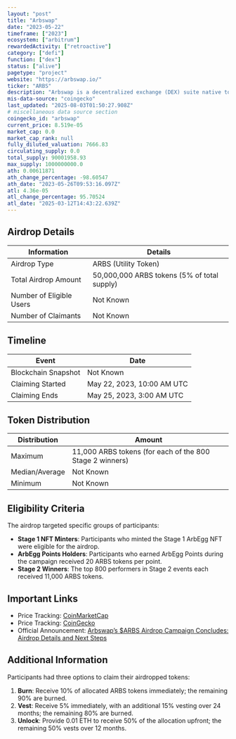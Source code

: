 ```yaml
---
layout: "post"
title: "Arbswap"
date: "2023-05-22"
timeframe: ["2023"]
ecosystem: ["arbitrum"]
rewardedActivity: ["retroactive"]
category: ["defi"]
function: ["dex"]
status: ["alive"]
pagetype: "project"
website: "https://arbswap.io/"
ticker: "ARBS"
description: "Arbswap is a decentralized exchange (DEX) suite native to the Arbitrum network, offering Game-Fi services on Nova and a seamless trading experience on One. "
mis-data-source: "coingecko"
last_updated: "2025-08-03T01:50:27.908Z"
# miscellaneous data source section
coingecko_id: "arbswap"
current_price: 8.519e-05
market_cap: 0.0
market_cap_rank: null
fully_diluted_valuation: 7666.83
circulating_supply: 0.0
total_supply: 90001958.93
max_supply: 1000000000.0
ath: 0.00611871
ath_change_percentage: -98.60547
ath_date: "2023-05-26T09:53:16.097Z"
atl: 4.36e-05
atl_change_percentage: 95.70524
atl_date: "2025-03-12T14:43:22.639Z"
---
```


## Airdrop Details

| Information              | Details                                     |
| ------------------------ | ------------------------------------------- |
| Airdrop Type             | ARBS (Utility Token)                        |
| Total Airdrop Amount     | 50,000,000 ARBS tokens (5% of total supply) |
| Number of Eligible Users | Not Known                                   |
| Number of Claimants      | Not Known                                   |

## Timeline

| Event               | Date                       |
| ------------------- | -------------------------- |
| Blockchain Snapshot | Not Known                  |
| Claiming Started    | May 22, 2023, 10:00 AM UTC |
| Claiming Ends       | May 25, 2023, 3:00 AM UTC  |

## Token Distribution

| Distribution   | Amount                                                   |
| -------------- | -------------------------------------------------------- |
| Maximum        | 11,000 ARBS tokens (for each of the 800 Stage 2 winners) |
| Median/Average | Not Known                                                |
| Minimum        | Not Known                                                |

## Eligibility Criteria

The airdrop targeted specific groups of participants:

- **Stage 1 NFT Minters**: Participants who minted the Stage 1 ArbEgg NFT were eligible for the airdrop.
- **ArbEgg Points Holders**: Participants who earned ArbEgg Points during the campaign received 20 ARBS tokens per point.
- **Stage 2 Winners**: The top 800 performers in Stage 2 events each received 11,000 ARBS tokens.

## Important Links

- Price Tracking: [CoinMarketCap](https://coinmarketcap.com/currencies/arbswap/)
- Price Tracking: [CoinGecko](https://www.coingecko.com/en/coins/arbswap/)
- Official Announcement: [Arbswap’s $ARBS Airdrop Campaign Concludes: Airdrop Details and Next Steps](https://medium.com/@arbswap/arbswaps-arbs-token-launch-campaign-concludes-airdrop-details-and-next-steps-549baf625ed)

## Additional Information

Participants had three options to claim their airdropped tokens:

1. **Burn**: Receive 10% of allocated ARBS tokens immediately; the remaining 90% are burned.
2. **Vest**: Receive 5% immediately, with an additional 15% vesting over 24 months; the remaining 80% are burned.
3. **Unlock**: Provide 0.01 ETH to receive 50% of the allocation upfront; the remaining 50% vests over 12 months.